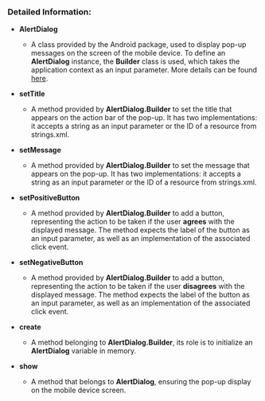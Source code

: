 ### Detailed Information:

* **AlertDialog**
  * A class provided by the Android package, used to display pop-up messages on the screen of the mobile device. To define an **AlertDialog** instance, the **Builder** class is used, which takes the application context as an input parameter. More details can be found [here](https://developer.android.com/reference/android/app/AlertDialog).

* **setTitle**
  * A method provided by **AlertDialog.Builder** to set the title that appears on the action bar of the pop-up. It has two implementations: it accepts a string as an input parameter or the ID of a resource from strings.xml.

* **setMessage**
  * A method provided by **AlertDialog.Builder** to set the message that appears on the pop-up. It has two implementations: it accepts a string as an input parameter or the ID of a resource from strings.xml.

* **setPositiveButton**
  * A method provided by **AlertDialog.Builder** to add a button, representing the action to be taken if the user **agrees** with the displayed message. The method expects the label of the button as an input parameter, as well as an implementation of the associated click event.

* **setNegativeButton**
  * A method provided by **AlertDialog.Builder** to add a button, representing the action to be taken if the user **disagrees** with the displayed message. The method expects the label of the button as an input parameter, as well as an implementation of the associated click event.

* **create**
  * A method belonging to **AlertDialog.Builder**, its role is to initialize an **AlertDialog** variable in memory.

* **show**
  * A method that belongs to **AlertDialog**, ensuring the pop-up display on the mobile device screen.
